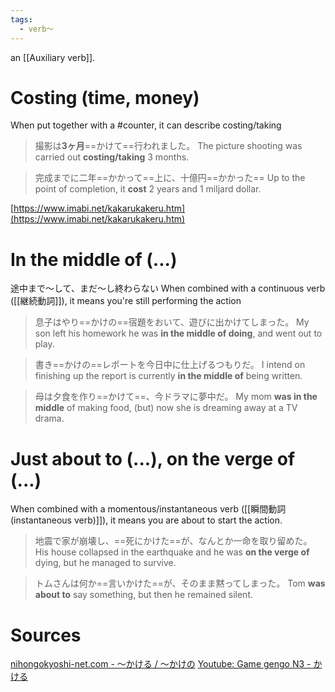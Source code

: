 ```yaml
---
tags:
  - verb〜
---
```

an [[Auxiliary verb]].
# Costing (time, money)
When put together with a #counter, it can describe costing/taking
>撮影は**3ヶ月**==かけて==行われました。
>The picture shooting was carried out **costing/taking** 3 months.

>完成までに二年==かかって==上に、十億円==かかった==
>Up to the point of completion, it **cost** 2 years and 1 miljard dollar.

[https://www.imabi.net/kakarukakeru.htm](https://www.imabi.net/kakarukakeru.htm)
# In the middle of (...)
途中まで～して、まだ～し終わらない
When combined with a continuous verb ([[継続動詞]]), it means you're still performing the action
>息子はやり==かけの==宿題をおいて、遊びに出かけてしまった。
>My son left his homework he was **in the middle of doing**, and went out to play.

> 書き==かけの==レポートを今日中に仕上げるつもりだ。
> I intend on finishing up the report is currently **in the middle of** being written.

> 母は夕食を作り==かけて==、今ドラマに夢中だ。
> My mom **was in the middle** of making food, (but) now she is dreaming away at a TV drama.
# Just about to (...), on the verge of (...)
When combined with a momentous/instantaneous verb ([[瞬間動詞 (instantaneous verb)]]), it means you are about to start the action.
> 地震で家が崩壊し、==死にかけた==が、なんとか一命を取り留めた。
> His house collapsed in the earthquake and he was **on the verge of** dying, but he managed to survive.

>トムさんは何か==言いかけた==が、そのまま黙ってしまった。
>Tom **was about to** say something, but then he remained silent.

# Sources
[nihongokyoshi-net.com - 〜かける / 〜かけの](https://nihongokyoshi-net.com/2019/05/10/jlptn3-grammar-kake/)
[Youtube: Game gengo N3 - かける](https://www.youtube.com/watch?v=kShYta8F0hQ&list=PLT12i1gB38HH05kQq3hOGRWiMjtyRsrtc&index=11)
